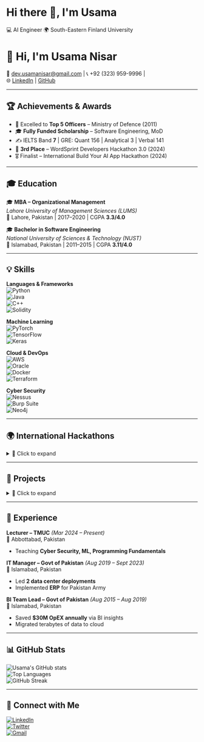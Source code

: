 # Hi there 👋, I'm Usama  

💻 AI Engineer
🌍 South-Eastern Finland University  

# 👋 Hi, I'm Usama Nisar  

📧 dev.usamanisar@gmail.com | 📞 +92 (323) 959-9996 |  
🌐 [LinkedIn](https://www.linkedin.com/in/usamanisar) | [GitHub](https://github.com/usamanisarkhan)  

---

## 🏆 Achievements & Awards  
- 🏅 Excelled to **Top 5 Officers** – Ministry of Defence (2011)  
- 🎓 **Fully Funded Scholarship** – Software Engineering, MoD  
- ✍️ IELTS Band **7** | GRE: Quant 156 | Analytical 3 | Verbal 141  
- 🥉 **3rd Place** – WordSprint Developers Hackathon 3.0 (2024)  
- 🎖️ Finalist – International Build Your AI App Hackathon (2024)  

---

## 🎓 Education  

🎓 **MBA – Organizational Management**  
*Lahore University of Management Sciences (LUMS)*  
📍 Lahore, Pakistan | 2017–2020 | CGPA **3.3/4.0**  

🎓 **Bachelor in Software Engineering**  
*National University of Sciences & Technology (NUST)*  
📍 Islamabad, Pakistan | 2011–2015 | CGPA **3.11/4.0**  

---

## 💡 Skills  

**Languages & Frameworks**  
![Python](https://img.shields.io/badge/-Python-3776AB?style=for-the-badge&logo=python&logoColor=white)  
![Java](https://img.shields.io/badge/-Java-007396?style=for-the-badge&logo=java&logoColor=white)  
![C++](https://img.shields.io/badge/-C++-00599C?style=for-the-badge&logo=cplusplus&logoColor=white)  
![Solidity](https://img.shields.io/badge/-Solidity-363636?style=for-the-badge&logo=solidity&logoColor=white)  

**Machine Learning**  
![PyTorch](https://img.shields.io/badge/-PyTorch-EE4C2C?style=for-the-badge&logo=pytorch&logoColor=white)  
![TensorFlow](https://img.shields.io/badge/-TensorFlow-FF6F00?style=for-the-badge&logo=tensorflow&logoColor=white)  
![Keras](https://img.shields.io/badge/-Keras-D00000?style=for-the-badge&logo=keras&logoColor=white)  

**Cloud & DevOps**  
![AWS](https://img.shields.io/badge/-AWS-232F3E?style=for-the-badge&logo=amazonaws)  
![Oracle](https://img.shields.io/badge/-Oracle-F80000?style=for-the-badge&logo=oracle&logoColor=white)  
![Docker](https://img.shields.io/badge/-Docker-2496ED?style=for-the-badge&logo=docker&logoColor=white)  
![Terraform](https://img.shields.io/badge/-Terraform-844FBA?style=for-the-badge&logo=terraform&logoColor=white)  

**Cyber Security**  
![Nessus](https://img.shields.io/badge/-Nessus-009639?style=for-the-badge&logo=tenable&logoColor=white)  
![Burp Suite](https://img.shields.io/badge/-Burp%20Suite-FF6633?style=for-the-badge&logo=portswigger&logoColor=white)  
![Neo4j](https://img.shields.io/badge/-Neo4j-008CC1?style=for-the-badge&logo=neo4j&logoColor=white)  

---

## 🌍 International Hackathons  

<details>
<summary>📂 Click to expand</summary>

- MIT Quantum Computing Hackathon *(Mar 2025)*  
- MIT Informatics Tournament *(Ranked 122/531 – Jan 2025)*  
- UC Berkeley Coding Competition *(Nov 2024)*  
- NASA Space Apps *(Oct 2024)* – Built `o1 Model` app for atmospheric data  
- Meta Hacker Cup *(Oct 2024)* – Closed AI Track  
- International Build Your AI App Hackathon *(Sept 2024)* – Finalist  
- WordSprint Developers Hackathon 3.0 *(🥉 3rd Place – Jul 2024)*  
- International Langflow Hackathon *(Jul 2024)* – Team Lead (RAG app with Cohere API)  

</details>

---

## 🚀 Projects  

<details>
<summary>📂 Click to expand</summary>

### 🔹 Augmented Reality Translation App *(Jun 2024 – Present)*  
- Built with **Vosk + NLP + Computer Vision**  
- Anchors translated text in AR environment  

### 🔹 Auto Buddy – Car Mechanic Chatbot *(Jan 2024)*  
- RAG-based chatbot with **LangChain + HuggingFace + FAISS**  

### 🔹 Data Warehouse ETL Optimization *(Oct 2018)*  
- Built ETL pipelines with **PL/SQL + ODI**, dashboards in **OBIEE & Tableau**  

</details>

---

## 💼 Experience  

**Lecturer – TMUC** *(Mar 2024 – Present)*  
📍 Abbottabad, Pakistan  
- Teaching **Cyber Security, ML, Programming Fundamentals**  

**IT Manager – Govt of Pakistan** *(Aug 2019 – Sept 2023)*  
📍 Islamabad, Pakistan  
- Led **2 data center deployments**  
- Implemented **ERP** for Pakistan Army  

**BI Team Lead – Govt of Pakistan** *(Aug 2015 – Aug 2019)*  
📍 Islamabad, Pakistan  
- Saved **$30M OpEX annually** via BI insights  
- Migrated terabytes of data to cloud  

---

## 📊 GitHub Stats  

![Usama's GitHub stats](https://github-readme-stats.vercel.app/api?username=usamanisarkhan&show_icons=true&theme=tokyonight)  
![Top Languages](https://github-readme-stats.vercel.app/api/top-langs/?username=usamanisarkhan&layout=compact&theme=tokyonight)  
![GitHub Streak](https://streak-stats.demolab.com?user=usamanisarkhan&theme=tokyonight&border_radius=5)  

---

## 🤝 Connect with Me  

[![LinkedIn](https://img.shields.io/badge/-LinkedIn-0A66C2?style=for-the-badge&logo=linkedin&logoColor=white)](https://www.linkedin.com/in/usamanisar)  
[![Twitter](https://img.shields.io/badge/-Twitter-1DA1F2?style=for-the-badge&logo=twitter&logoColor=white)](https://twitter.com/)  
[![Gmail](https://img.shields.io/badge/-Gmail-D14836?style=for-the-badge&logo=gmail&logoColor=white)](mailto:dev.usamanisar@gmail.com)  
